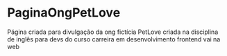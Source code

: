 # PaginaOngPetLove
 Página criada para divulgação da ong fictícia PetLove criada na disciplina de inglês para devs do curso carreira em desenvolvimento frontend vai na web
